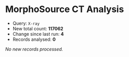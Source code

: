 # MorphoSource CT Analysis

* Query: `X-ray`
* New total count: **117062**
* Change since last run: **4**
* Records analysed: **0**

_No new records processed._